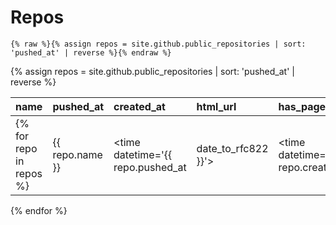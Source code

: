 ---
---
Repos
=====
```liquid
{% raw %}{% assign repos = site.github.public_repositories | sort: 'pushed_at' | reverse %}{% endraw %}
```
{% assign repos = site.github.public_repositories | sort: 'pushed_at' | reverse %}

|name|pushed_at|created_at|html_url|has_pages/fork
|:---|:---|:---|:---|:---
{% for repo in repos %}|<span title='{{ repo.description }}'>{{ repo.name }}</span>|<time datetime='{{ repo.pushed_at | date_to_rfc822 }}'></time>|<time datetime='{{ repo.created_at | date_to_rfc822 }}'></time>|[{{ repo.full_name }}]({{ repo.html_url }})|{% if repo.has_pages %}[pages](https://{{ repo.owner.login }}.github.io/{{ repo.name }}){% elsif repo.fork %}fork{% endif %}|
{% endfor %}